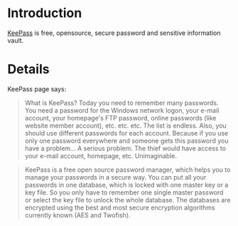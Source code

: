 # Introduction #
[KeePass](http://keepass.info/) is free, opensource, secure password and sensitive information vault.


# Details #

KeePass page says:

> What is KeePass?
> Today you need to remember many passwords. You need a password for the Windows network  logon, your e-mail account, your homepage's FTP password, online passwords (like website  member account), etc. etc. etc. The list is endless. Also, you should use different passwords for each account. Because if you use only one password everywhere and someone gets this password you have a problem... A serious problem. The thief would have access to your e-mail account, homepage, etc. Unimaginable.

> KeePass is a free open source password manager, which helps you to manage your passwords in a secure way. You can put all your passwords in one database, which is locked with one master key or a key file. So you only have to remember one single master password or select the key file to unlock the whole database. The databases are encrypted using the best and most secure encryption algorithms currently known (AES and Twofish).